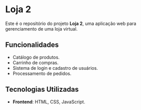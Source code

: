 # Loja 2

Este é o repositório do projeto **Loja 2**, uma aplicação web para gerenciamento de uma loja virtual.

## Funcionalidades

- Catálogo de produtos.
- Carrinho de compras.
- Sistema de login e cadastro de usuários.
- Processamento de pedidos.

## Tecnologias Utilizadas

- **Frontend**: HTML, CSS, JavaScript.